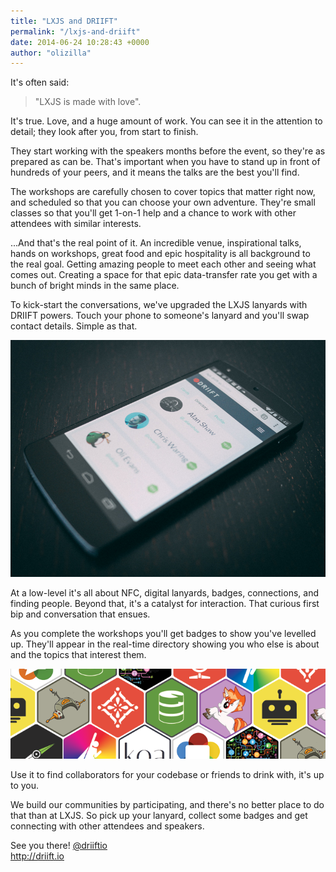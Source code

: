 ```yaml
---
title: "LXJS and DRIIFT"
permalink: "/lxjs-and-driift"
date: 2014-06-24 10:28:43 +0000
author: "olizilla"
---
```

It's often said:

> "LXJS is made with love".

It's true. Love, and a huge amount of work. You can see it in the attention to detail; they look after you, from start to finish.

They start working with the speakers months before the event, so they're as prepared as can be. That's important when you have to stand up in front of hundreds of your peers, and it means the talks are the best you'll find.

The workshops are carefully chosen to cover topics that matter right now, and scheduled so that you can choose your own adventure. They're small classes so that you'll get 1-on-1 help and a chance to work with other attendees with similar interests.

...And that's the real point of it. An incredible venue, inspirational talks, hands on workshops, great food and epic hospitality is all background to the real goal. Getting amazing people to meet each other and seeing what comes out. Creating a space for that epic data-transfer rate you get with a bunch of bright minds in the same place.

To kick-start the conversations, we've upgraded the LXJS lanyards with DRIIFT powers. Touch your phone to someone's lanyard and you'll swap contact details. Simple as that.

![Your event contacts](/content/images/2014/Jun/P1080415.jpg)

At a low-level it's all about NFC, digital lanyards, badges, connections, and finding people. Beyond that, it's a catalyst for interaction. That curious first bip and conversation that ensues.

As you complete the workshops you'll get badges to show you've levelled up. They'll appear in the real-time directory showing you who else is about and the topics that interest them.

![Collectable badges](/content/images/2014/Jun/badges.png)

Use it to find collaborators for your codebase or friends to drink with, it's up to you.

We build our communities by participating, and there's no better place to do that than at LXJS. So pick up your lanyard, collect some badges and get connecting with other attendees and speakers.

See you there!
[@driiftio](https://twitter.com/driiftio)<br/>
http://driift.io
